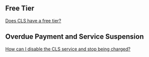 ## Free Tier

[Does CLS have a free tier?](https://www.tencentcloud.com/document/product/614/50244#cls-.E6.9C.89.E5.85.8D.E8.B4.B9.E9.A2.9D.E5.BA.A6.E5.90.97.EF.BC.9F)




## Overdue Payment and Service Suspension

[How can I disable the CLS service and stop being charged?](https://www.tencentcloud.com/document/product/614/50244#.E5.A6.82.E4.BD.95.E5.81.9C.E7.94.A8-cls-.E6.9C.8D.E5.8A.A1.E6.88.96.E5.81.9C.E6.AD.A2.E8.AE.A1.E8.B4.B9.EF.BC.9F)
